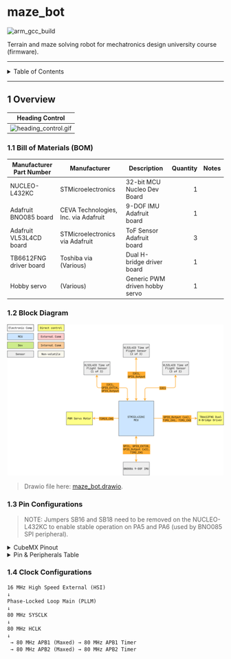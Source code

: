 # maze_bot

![arm_gcc_build](https://github.com/danielljeon/maze_bot/actions/workflows/arm_gcc_build.yaml/badge.svg)

Terrain and maze solving robot for mechatronics design university course
(firmware).

---

<details markdown="1">
  <summary>Table of Contents</summary>

<!-- TOC -->
* [maze_bot](#maze_bot)
  * [1 Overview](#1-overview)
    * [1.1 Bill of Materials (BOM)](#11-bill-of-materials-bom)
    * [1.2 Block Diagram](#12-block-diagram)
    * [1.3 Pin Configurations](#13-pin-configurations)
    * [1.4 Clock Configurations](#14-clock-configurations)
<!-- TOC -->

</details>

---

## 1 Overview

|                 Heading Control                  |
|:------------------------------------------------:|
| ![heading_control.gif](docs/heading_control.gif) |

### 1.1 Bill of Materials (BOM)

| Manufacturer Part Number | Manufacturer                         | Description                    | Quantity | Notes |
|--------------------------|--------------------------------------|--------------------------------|---------:|-------|
| NUCLEO-L432KC            | STMicroelectronics                   | 32-bit MCU Nucleo Dev Board    |        1 |       |
| Adafruit BNO085 board    | CEVA Technologies, Inc. via Adafruit | 9-DOF IMU Adafruit board       |        1 |       |
| Adafruit VL53L4CD board  | STMicroelectronics via Adafruit      | ToF Sensor Adafruit board      |        3 |       |
| TB6612FNG driver board   | Toshiba via (Various)                | Dual H-bridge driver board     |        1 |       |
| Hobby servo              | (Various)                            | Generic PWM driven hobby servo |        1 |       |

### 1.2 Block Diagram

![maze_bot.drawio.png](docs/maze_bot.drawio.png)

> Drawio file here: [maze_bot.drawio](docs/maze_bot.drawio).

### 1.3 Pin Configurations

> NOTE: Jumpers SB16 and SB18 need to be removed on the NUCLEO-L432KC to enable
> stable operation on PA5 and PA6 (used by BNO085 SPI peripheral).

<details markdown="1">
  <summary>CubeMX Pinout</summary>

![CubeMX Pinout.png](docs/CubeMX%20Pinout.png)

</details>

<details markdown="1">
  <summary>Pin & Peripherals Table</summary>

| STM32L432KC | Peripheral              | Config                         | Connection                       | Notes                     |
|-------------|-------------------------|--------------------------------|----------------------------------|---------------------------|
| PB3         | `SYS_JTDO-SWO`          |                                | Onboard ST-Link                  |                           |
| PA14        | `SYS_JTCK-SWCLK`        |                                | Onboard ST-Link                  |                           |
| PA13        | `SYS_JTMS-SWDIO`        |                                | Onboard ST-Link                  |                           |
|             | `TIM2_CH1`              | PWM no output                  |                                  | BNO085 SH2 driver timer.  |
| PA5         | `SPI1_SCK`              |                                | BNO085 Pin 19: `H_SCL/SCK/RX`    |                           |
| PA4         | `GPIO_Output` (SPI1 CS) | Set high                       | BNO085 Pin 18: `H_CSN`           |                           |
| PA6         | `SPI1_MISO`             |                                | BNO085 Pin 20: `H_SDA/H_MISO/TX` |                           |
| PA7         | `SPI1_MOSI`             |                                | BNO085 Pin 17: `SA0/H_MOSI`      |                           |
| PB0         | `GPIO_EXTI0`            | Pull-up, falling edge          | BNO085 Pin 14: `H_INTN`          |                           |
| PB1         | `GPIO_Output`           | Set high                       | BNO085 Pin 6: `PS0/Wake`         | Pull low to trigger wake. |
|             |                         | Hardware pull-up               | BNO085 Pin 5: `PS1`              |                           |
| PA1         | `GPIO_Output`           | Set high                       | BNO085 Pin 11: `NRST`            | Pull low to reset.        |
| PA9         | `I2C1_SCL`              |                                | VL53L4CD Pin 10: `SCL`           |                           |
| PA10        | `I2C1_SDA`              |                                | VL53L4CD Pin 9: `SDA`            |                           |
| PB4         | `GPIO_EXTI4`            | Hardware pull-up, falling edge | VL53L4CD (1 of 3) Pin 7: `GPIO1` |                           |
| PB5         | `GPIO_Output`           | Hardware pull-up               | VL53L4CD (1 of 3) Pin 5: `XSHUT` |                           |
|             |                         |                                | VL53L4CD (2 of 3) Pin 7: `GPIO1` |                           |
| PA3         | `GPIO_Output`           | Hardware pull-up               | VL53L4CD (2 of 3) Pin 5: `XSHUT` |                           |
|             |                         |                                | VL53L4CD (3 of 3) Pin 7: `GPIO1` |                           |
|             |                         | Hardware pull-up               | VL53L4CD (3 of 3) Pin 5: `XSHUT` |                           |
| PA8         | `TIM1_CH1`              | PWM output                     | TB6612FNG Board Pin x: `PWMA`    |                           |
| PA11        | `TIM1_CH4`              | PWM output                     | TB6612FNG Board Pin x: `PWMB`    |                           |
| PA12        | `GPIO_Output`           |                                | TB6612FNG Board Pin x: `DIR_A1`  |                           |
|             |                         | PA12 externally inverted       | TB6612FNG Board Pin x: `DIR_A2`  |                           |
| PA0         | `GPIO_Output`           |                                | TB6612FNG Board Pin x: `DIR_B1`  |                           |
|             |                         | PA0 externally inverted        | TB6612FNG Board Pin x: `DIR_B2`  |                           |
| PA2         | `TIM15_CH1`             | PWM output                     | Hobby Servo Pin x: `PWM`         |                           |

</details>

### 1.4 Clock Configurations

```
16 MHz High Speed External (HSI)
↓
Phase-Locked Loop Main (PLLM)
↓
80 MHz SYSCLK
↓
80 MHz HCLK
↓
 → 80 MHz APB1 (Maxed) → 80 MHz APB1 Timer
 → 80 MHz APB2 (Maxed) → 80 MHz APB2 Timer
```
